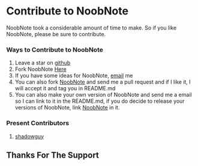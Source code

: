# Contribute to NoobNote
NoobNote took a considerable amount of time to make.
So if you like NoobNote, please be sure to contribute.

### Ways to Contribute to NoobNote

1. Leave a star on [github](https://github.com/newtoallofthis123/NoobNote) 
2. Fork NoobNote [Here](https://github.com/newtoallofthis123/NoobNote)
3. If you have some ideas for NoobNote, [email](mailto:noobscience123@gmail.com) me
4. You can also fork [NoobNote](https://github.com/newtoallofthis123/NoobNote) and send me a pull request and if I like it, I will accept it and tag you in README.md
5. You can also make your own version of NoobNote and send me a email so I can link to it in the README.md, if you do decide to release your versions of NoobNote, link [NoobNote](https://newtoallofthis123.github.io/NoobNote) in it.

### Present Contributors
1. [shadowguy](https://github.com/shadowguy1234)

## Thanks For The Support